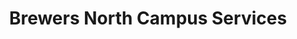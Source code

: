 ---
title: "Brewers North Campus Services"
url: /ann-arbor/brewers-north-campus-services/
shop: car repair
---